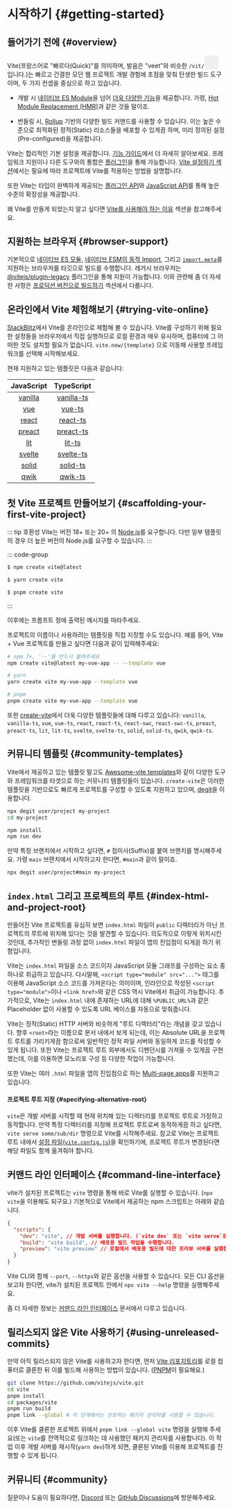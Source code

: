 # 시작하기 {#getting-started}

<audio id="vite-audio">
  <source src="/vite.mp3" type="audio/mpeg">
</audio>

## 들어가기 전에 {#overview}

Vite(프랑스어로 "빠르다(Quick)"를 의미하며, 발음은 "veet"와 비슷한 `/vit/`<button style="border:none;padding:3px;border-radius:4px;vertical-align:bottom" id="play-vite-audio" onclick="document.getElementById('vite-audio').play();"><svg style="height:2em;width:2em"><use href="/voice.svg#voice" /></svg></button> 입니다.)는 빠르고 간결한 모던 웹 프로젝트 개발 경험에 초점을 맞춰 탄생한 빌드 도구이며, 두 가지 컨셉을 중심으로 하고 있습니다.

- 개발 시 [네이티브 ES Module](https://developer.mozilla.org/en-US/docs/Web/JavaScript/Guide/Modules)을 넘어 [더욱 다양한 기능](./features)을 제공합니다. 가령, [Hot Module Replacement (HMR)](./features#hot-module-replacement)과 같은 것들 말이죠.

- 번들링 시, [Rollup](https://rollupjs.org) 기반의 다양한 빌드 커맨드를 사용할 수 있습니다. 이는 높은 수준으로 최적화된 정적(Static) 리소스들을 배포할 수 있게끔 하며, 미리 정의된 설정(Pre-configured)을 제공합니다.

Vite는 합리적인 기본 설정을 제공합니다. [기능 가이드](./features)에서 더 자세히 알아보세요. 프레임워크 지원이나 다른 도구와의 통합은 [플러그인](./using-plugins)을 통해 가능합니다. [Vite 설정하기 섹션](../config/)에서는 필요에 따라 프로젝트에 Vite를 적용하는 방법을 설명합니다.

또한 Vite는 타입이 완벽하게 제공되는 [플러그인 API](./api-plugin)와 [JavaScript API](./api-javascript)를 통해 높은 수준의 확장성을 제공합니다.

왜 Vite를 만들게 되었는지 알고 싶다면 [Vite를 사용해야 하는 이유](./why) 섹션을 참고해주세요.

## 지원하는 브라우저 {#browser-support}

기본적으로 [네이티브 ES 모듈](https://caniuse.com/es6-module), [네이티브 ESM의 동적 Import](https://caniuse.com/es6-module-dynamic-import), 그리고 [`import.meta`](https://caniuse.com/mdn-javascript_statements_import_meta)를 지원하는 브라우저를 타깃으로 빌드를 수행합니다. 레거시 브라우저는 [@vitejs/plugin-legacy](https://github.com/vitejs/vite/tree/main/packages/plugin-legacy) 플러그인을 통해 지원이 가능합니다. 이와 관련해 좀 더 자세한 사항은 [프로덕션 버전으로 빌드하기](./build) 섹션에서 다룹니다.

## 온라인에서 Vite 체험해보기 {#trying-vite-online}

[StackBlitz](https://vite.new/)에서 Vite를 온라인으로 체험해 볼 수 있습니다. Vite를 구성하기 위해 필요한 설정들을 브라우저에서 직접 실행하므로 로컬 환경과 매우 유사하며, 컴퓨터에 그 어떠한 것도 설치할 필요가 없습니다. `vite.new/{template}` 으로 이동해 사용할 프레임워크를 선택해 시작해보세요.

현재 지원하고 있는 템플릿은 다음과 같습니다:

|             JavaScript              |                TypeScript                 |
| :---------------------------------: | :---------------------------------------: |
| [vanilla](https://vite.new/vanilla) | [vanilla-ts](https://vite.new/vanilla-ts) |
|     [vue](https://vite.new/vue)     |     [vue-ts](https://vite.new/vue-ts)     |
|   [react](https://vite.new/react)   |   [react-ts](https://vite.new/react-ts)   |
|  [preact](https://vite.new/preact)  |  [preact-ts](https://vite.new/preact-ts)  |
|     [lit](https://vite.new/lit)     |     [lit-ts](https://vite.new/lit-ts)     |
|  [svelte](https://vite.new/svelte)  |  [svelte-ts](https://vite.new/svelte-ts)  |
|   [solid](https://vite.new/solid)   |   [solid-ts](https://vite.new/solid-ts)   |
|    [qwik](https://vite.new/qwik)    |    [qwik-ts](https://vite.new/qwik-ts)    |

## 첫 Vite 프로젝트 만들어보기 {#scaffolding-your-first-vite-project}

::: tip 호환성
Vite는 버전 18+ 또는 20+ 의 [Node.js](https://nodejs.org/)를 요구합니다. 다만 일부 템플릿의 경우 더 높은 버전의 Node.js를 요구할 수 있습니다.
:::

::: code-group

```bash [NPM]
$ npm create vite@latest
```

```bash [Yarn]
$ yarn create vite
```

```bash [PNPM]
$ pnpm create vite
```

:::

이후에는 프롬프트 창에 출력된 메시지를 따라주세요.

프로젝트의 이름이나 사용하려는 템플릿을 직접 지정할 수도 있습니다. 예를 들어, Vite + Vue 프로젝트를 만들고 싶다면 다음과 같이 입력해주세요:

```bash
# npm 7+, '--'를 반드시 붙여주세요
npm create vite@latest my-vue-app -- --template vue

# yarn
yarn create vite my-vue-app --template vue

# pnpm
pnpm create vite my-vue-app --template vue
```

또한 [create-vite](https://github.com/vitejs/vite/tree/main/packages/create-vite)에서 더욱 다양한 템플릿들에 대해 다루고 있습니다: `vanilla`, `vanilla-ts`, `vue`, `vue-ts`, `react`, `react-ts`, `react-swc`, `react-swc-ts`, `preact`, `preact-ts`, `lit`, `lit-ts`, `svelte`, `svelte-ts`, `solid`, `solid-ts`, `qwik`, `qwik-ts`.

## 커뮤니티 템플릿 {#community-templates}

Vite에서 제공하고 있는 템플릿 말고도 [Awesome-vite templates](https://github.com/vitejs/awesome-vite#templates)와 같이 다양한 도구와 프레임워크를 타겟으로 하는 커뮤니티 템플릿들이 있습니다. `create-vite`은 이러한 템플릿을 기반으로도 빠르게 프로젝트를 구성할 수 있도록 지원하고 있으며, [degit](https://github.com/Rich-Harris/degit)을 이용합니다.

```bash
npx degit user/project my-project
cd my-project

npm install
npm run dev
```

만약 특정 브랜치에서 시작하고 싶다면, `#` 접미사(Suffix)를 붙여 브랜치를 명시해주세요. 가령 `main` 브랜치에서 시작하고자 한다면, `#main`과 같이 말이죠.

```bash
npx degit user/project#main my-project
```

## `index.html` 그리고 프로젝트의 루트 {#index-html-and-project-root}

만들어진 Vite 프로젝트를 유심히 보면 `index.html` 파일이 `public` 디렉터리가 아닌 프로젝트의 루트에 위치해 있다는 것을 발견할 수 있습니다. 의도적으로 이렇게 위치시킨 것인데, 추가적인 번들링 과정 없이 `index.html` 파일이 앱의 진입점이 되게끔 하기 위함입니다.

Vite는 `index.html` 파일을 소스 코드이자 JavaScript 모듈 그래프를 구성하는 요소 중 하나로 취급하고 있습니다. 다시말해, `<script type="module" src="...">` 태그를 이용해 JavaScript 소스 코드를 가져온다는 의미이며, 인라인으로 작성된 `<script type="module">`이나 `<link href>`와 같은 CSS 역시 Vite에서 취급이 가능합니다. 추가적으로, Vite는 `index.html` 내에 존재하는 URL에 대해 `%PUBLIC_URL%`과 같은 Placeholder 없이 사용할 수 있도록 URL 베이스를 자동으로 맞춰줍니다.

Vite는 정적(Static) HTTP 서버와 비슷하게 "루트 디렉터리"라는 개념을 갖고 있습니다. 향후 `<root>`라는 이름으로 문서 내에서 보게 되는데, 이는 Absolute URL을 프로젝트 루트를 가리키게끔 함으로써 일반적인 정적 파일 서버와 동일하게 코드를 작성할 수 있게 됩니다. 또한 Vite는 프로젝트 루트 외부에서도 디펜던시를 가져올 수 있게끔 구현했는데, 이를 이용하면 모노리포 구성 등 다양한 작업이 가능합니다.

또한 Vite는 여러 `.html` 파일을 앱의 진입점으로 하는 [Multi-page apps](./build#multi-page-app)를 지원하고 있습니다.

#### 프로젝트 루트 지정 {#specifying-alternative-root}

`vite`은 개발 서버를 시작할 때 현재 위치해 있는 디렉터리를 프로젝트 루트로 가정하고 동작합니다. 만약 특정 디렉터리를 지정해 프로젝트 루트로써 동작하게끔 하고 싶다면, `vite serve some/sub/dir` 명령으로 Vite를 시작해주세요.
참고로 Vite는 프로젝트 루트 내에서 [설정 파일(`vite.config.js`)](/config/#configure-vite)을 확인하기에, 프로젝트 루트가 변경된다면 해당 파일도 함께 옮겨줘야 합니다.

## 커맨드 라인 인터페이스 {#command-line-interface}

vite가 설치된 프로젝트는 `vite` 명령을 통해 바로 Vite를 실행할 수 있습니다. (`npx vite`을 이용해도 되구요.) 기본적으로 Vite에서 제공하는 npm 스크립트는 아래와 같습니다.

```json
{
  "scripts": {
    "dev": "vite", // 개발 서버를 실행합니다. (`vite dev` 또는 `vite serve`로도 시작이 가능합니다.)
    "build": "vite build", // 배포용 빌드 작업을 수행합니다.
    "preview": "vite preview" // 로컬에서 배포용 빌드에 대한 프리뷰 서버를 실행합니다.
  }
}
```

Vite CLI와 함께 `--port`, `--https`와 같은 옵션을 사용할 수 있습니다. 모든 CLI 옵션을 보고자 한다면, vite가 설치된 프로젝트 안에서 `npx vite --help` 명령을 실행해주세요.

좀 더 자세한 정보는 [커맨드 라인 인터페이스](./cli.md) 문서에서 다루고 있습니다.

## 릴리스되지 않은 Vite 사용하기 {#using-unreleased-commits}

만약 아직 릴리스되지 않은 Vite를 사용하고자 한다면, 먼저 [Vite 리포지토리](https://github.com/vitejs/vite)를 로컬 컴퓨터로 클론한 뒤 이를 빌드해 사용하는 방법이 있습니다. ([PNPM](https://pnpm.io/)이 필요해요.)

```bash
git clone https://github.com/vitejs/vite.git
cd vite
pnpm install
cd packages/vite
pnpm run build
pnpm link --global # 이 단계에서는 선호하는 패키지 관리자를 사용할 수 있습니다.
```

이후 Vite를 클론한 프로젝트 위에서 `pnpm link --global vite` 명령을 실행해 주세요(또는 `vite`를 전역적으로 링크하는 데 사용했던 패키지 관리자를 사용합니다). 이 작업 이후 개발 서버를 재시작(`yarn dev`)하게 되면, 클론된 Vite를 이용해 프로젝트를 진행할 수 있게 됩니다.

## 커뮤니티 {#community}

질문이나 도움이 필요하다면, [Discord](https://chat.vitejs.dev) 또는 [GitHub Discussions](https://github.com/vitejs/vite/discussions)에 방문해주세요.
